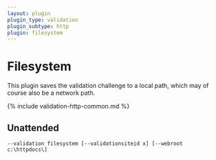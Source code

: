 ```yaml
---
layout: plugin
plugin_type: validation
plugin_subtype: http
plugin: filesystem
---
```

# Filesystem
This plugin saves the validation challenge to a local path, which may of course also be a network path.

{% include validation-http-common.md %}

## Unattended 
`‑‑validation filesystem [‑‑validationsiteid x] [‑‑webroot c:\httpdocs\]`